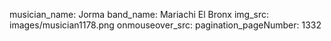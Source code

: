 musician_name: Jorma
band_name: Mariachi El Bronx
img_src: images/musician1178.png
onmouseover_src: 
pagination_pageNumber: 1332